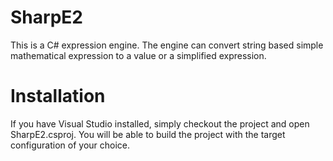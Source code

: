 # SharpE2
This is a C# expression engine. The engine can convert string based simple mathematical expression to a value or a simplified expression.

# Installation
If you have Visual Studio installed, simply checkout the project and open SharpE2.csproj. You will be able to build the project with the target configuration of your choice.
